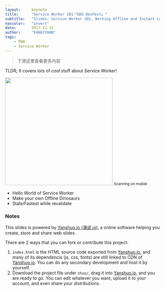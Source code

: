 ```yaml
---
layout:     keynote
title:      "Service Worker 101「GDG DevFest」"
subtitle:   "Slides: Service Worker 101, Working Offline and Instant Loading (GDG DevFest 2016 Beijing)"
navcolor:   "invert"
date:       2017-11-15
author:     "FANGYIHAN"
tags:
    - PWA
    - Service Worker
---
```



> 下滑这里查看更多内容


TLDR; It covers lots of cool stuff about Service Worker!


<div class="visible-md visible-lg">
    <img src="//huangxuan.me/sw-101-gdgdf/attach/qrcode.png" width="350" />
    <small class="img-hint">Scanning on mobile</small>
</div>



- Hello World of Service Worker
- Make your own Offline Dinosaurs
- Stale/Fastest while revalidate



### Notes  

This slides is powered by [Yanshuo.io (演说.io)](http://yanshuo.io), a online software helping you create, store and share web slides. 

There are 2 ways that you can fork or contribute this project:

1. `index.html` is the HTML source code exported from [Yanshuo.io](http://yanshuo.io), and many of its dependencis (js, css, fonts) are still linked to CDN of [Yanshuo.io](http://yanshuo.io). You can do any secondary development and host it by yourself.
2. Download the project file under `shuo/`, drag it into [Yanshuo.io](http://yanshuo.io), and you are ready to go. You can edit whatever you want, upload it to your account, and even share your distributions.



